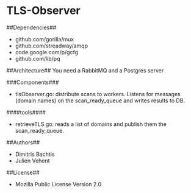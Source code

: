 TLS-Observer
============

##Dependencies##

 * github.com/gorilla/mux
 * github.com/streadway/amqp
 * code.google.com/p/gcfg
 * github.com/lib/pq

##Architecture##
You need a RabbitMQ and a Postgres server

###Components###

 * tlsObserver.go: distribute scans to workers. Listens for messages (domain names) on the scan\_ready\_queue and writes results to DB.

####tools####

 * retrieveTLS.go: reads a list of domains and publish them the scan\_ready\_queue.

##Authors##

 * Dimitris Bachtis
 * Julien Vehent

##License##

 * Mozilla Public License Version 2.0
